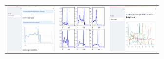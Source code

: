 |  	| 	| 	|
|---	|---	|---	|
|<img src="https://github.com/Helal-Chowdhury/ECG-SIGNAL/blob/main/signal1.jpg" width="300" height="150"> 	| <img src="https://github.com/Helal-Chowdhury/ECG-SIGNAL/blob/main/Signal_v2.png" width="300" height="150">  	|  <img src="https://github.com/Helal-Chowdhury/ECG-SIGNAL/blob/main/imag3.jpg" width="300" height="150"> 	|
